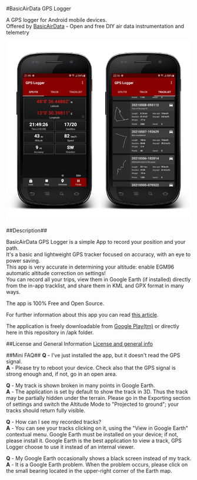 #BasicAirData GPS Logger

A GPS logger for Android mobile devices.<br>
Offered by [BasicAirData](http://www.basicairdata.eu) - Open and free DIY air data instrumentation and telemetry 

![alt tag](https://github.com/BasicAirData/GPSLogger/blob/master/screenshots/Image_01.png)

##Description##

BasicAirData GPS Logger is a simple App to record your position and your path.<br>
It's a basic and lightweight GPS tracker focused on accuracy, with an eye to power saving.<br>
This app is very accurate in determining your altitude: enable EGM96 automatic altitude correction on settings!<br>
You can record all your trips, view them in Google Earth (if installed) directly from the in-app tracklist, and share them in KML and GPX format in many ways.

The app is 100% Free and Open Source.

For further information about this app you can read [this article](http://www.basicairdata.eu/projects/android/android-gps-logger/).

The application is freely downloadable from [Google Play(tm)](https://play.google.com/store/apps/details?id=eu.basicairdata.graziano.gpslogger) or directly here in this repository in /apk folder.

##License and General Information
[License and general info](https://github.com/BasicAirData/Document-Templates/blob/master/general-info.md)

##Mini FAQ##
<b>Q</b> - I've just installed the app, but it doesn't read the GPS signal.<br>
<b>A</b> - Please try to reboot your device. Check also that the GPS signal is strong enough and, if not, go in an open area.

<b>Q</b> - My track is shown broken in many points in Google Earth.<br>
<b>A</b> - The application is set by default to show the track in 3D. Thus the track may be partially hidden under the terrain. Please go in the Exporting section of settings and switch the Altitude Mode to "Projected to ground"; your tracks should return fully visible.

<b>Q</b> - How can I see my recorded tracks?<br>
<b>A</b> - You can see your tracks clicking on it, using the "View in Google Earth" contextual menu. Google Earth must be installed on your device; if not, please install it. Google Earth is the best application to view a track, GPS Logger choose to use it instead of an internal viewer.

<b>Q</b> - My Google Earth occasionally shows a black screen instead of my track.<br>
<b>A</b> - It is a Google Earth problem. When the problem occurs, please click on the small bearing located in the upper-right corner of the Earth map.
